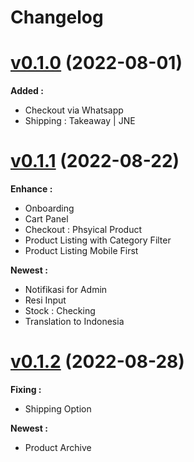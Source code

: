 # Changelog

# [v0.1.0]() (2022-08-01)

**Added :**
- Checkout via Whatsapp
- Shipping : Takeaway | JNE


# [v0.1.1]() (2022-08-22)

**Enhance :**
- Onboarding
- Cart Panel
- Checkout : Phsyical Product
- Product Listing with Category Filter
- Product Listing Mobile First

**Newest :**
- Notifikasi for Admin
- Resi Input
- Stock : Checking
- Translation to Indonesia

# [v0.1.2]() (2022-08-28)
**Fixing :**
- Shipping Option

**Newest :**
- Product Archive